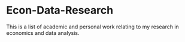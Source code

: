 # Econ-Data-Research


This is a list of academic and personal work relating to my research in economics and data analysis.
